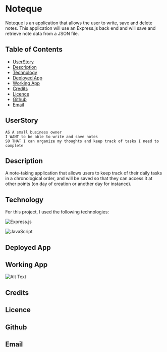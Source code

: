 # Noteque

Noteque is an application that allows the user to write, save and delete notes. This application will use an Express.js back end and will save and retrieve note data from a JSON file.

## Table of Contents

- [UserStory](#UserStory)
- [Description](#Description)
- [Technology](#Technology)
- [Deployed App](#DeployedApp)
- [Working App](#WorkingApp)
- [Credits](#Credits)
- [Licence](#Licence)
- [Github](#Github)
- [Email](#Email)

## UserStory

```
AS A small business owner
I WANT to be able to write and save notes
SO THAT I can organize my thoughts and keep track of tasks I need to complete
```

## Description

A note-taking application that allows users to keep track of their daily tasks in a chronological order, and will be saved so that they can access it at other points (on day of creation or another day for instance).

## Technology

For this project, I used the following technologies:

![Express.js](https://img.shields.io/badge/express.js-%23404d59.svg?style=for-the-badge&logo=express&logoColor=%2361DAFB)

![JavaScript](https://img.shields.io/badge/javascript-%23323330.svg?style=for-the-badge&logo=javascript&logoColor=%23F7DF1E)

## Deployed App

## Working App

![Alt Text](https://im2.ezgif.com/tmp/ezgif-2-3b1beefc14.gif)

## Credits

## Licence

## Github

## Email
